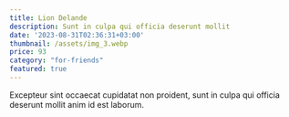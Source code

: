 ```yaml
---
title: Lion Delande
description: Sunt in culpa qui officia deserunt mollit
date: '2023-08-31T02:36:31+03:00'
thumbnail: /assets/img_3.webp
price: 93
category: "for-friends"
featured: true
---
```

Excepteur sint occaecat cupidatat non proident, sunt in culpa qui officia deserunt mollit anim id est laborum.
